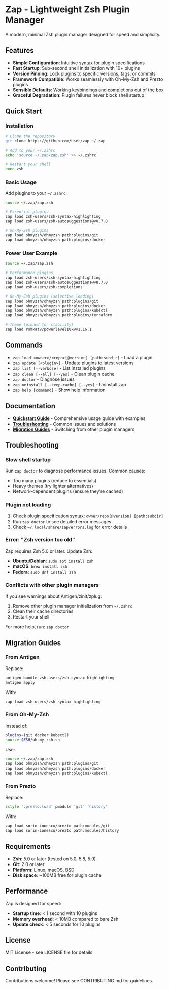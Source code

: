 # Zap - Lightweight Zsh Plugin Manager

A modern, minimal Zsh plugin manager designed for speed and simplicity.

## Features

- **Simple Configuration**: Intuitive syntax for plugin specifications
- **Fast Startup**: Sub-second shell initialization with 10+ plugins
- **Version Pinning**: Lock plugins to specific versions, tags, or commits
- **Framework Compatible**: Works seamlessly with Oh-My-Zsh and Prezto plugins
- **Sensible Defaults**: Working keybindings and completions out of the box
- **Graceful Degradation**: Plugin failures never block shell startup

## Quick Start

### Installation

```bash
# Clone the repository
git clone https://github.com/user/zap ~/.zap

# Add to your ~/.zshrc
echo 'source ~/.zap/zap.zsh' >> ~/.zshrc

# Restart your shell
exec zsh
```

### Basic Usage

Add plugins to your `~/.zshrc`:

```zsh
source ~/.zap/zap.zsh

# Essential plugins
zap load zsh-users/zsh-syntax-highlighting
zap load zsh-users/zsh-autosuggestions@v0.7.0

# Oh-My-Zsh plugins
zap load ohmyzsh/ohmyzsh path:plugins/git
zap load ohmyzsh/ohmyzsh path:plugins/docker
```

### Power User Example

```zsh
source ~/.zap/zap.zsh

# Performance plugins
zap load zsh-users/zsh-syntax-highlighting
zap load zsh-users/zsh-autosuggestions@v0.7.0
zap load zsh-users/zsh-completions

# Oh-My-Zsh plugins (selective loading)
zap load ohmyzsh/ohmyzsh path:plugins/git
zap load ohmyzsh/ohmyzsh path:plugins/docker
zap load ohmyzsh/ohmyzsh path:plugins/kubectl
zap load ohmyzsh/ohmyzsh path:plugins/terraform

# Theme (pinned for stability)
zap load romkatv/powerlevel10k@v1.16.1
```

## Commands

- `zap load <owner>/<repo>[@version] [path:subdir]` - Load a plugin
- `zap update [<plugin>]` - Update plugins to latest versions
- `zap list [--verbose]` - List installed plugins
- `zap clean [--all] [--yes]` - Clean plugin cache
- `zap doctor` - Diagnose issues
- `zap uninstall [--keep-cache] [--yes]` - Uninstall zap
- `zap help [command]` - Show help information

## Documentation

- **[Quickstart Guide](specs/001-zsh-plugin-manager/quickstart.md)** - Comprehensive usage guide with examples
- **[Troubleshooting](#troubleshooting)** - Common issues and solutions
- **[Migration Guides](#migration-guides)** - Switching from other plugin managers

## Troubleshooting

### Slow shell startup

Run `zap doctor` to diagnose performance issues. Common causes:
- Too many plugins (reduce to essentials)
- Heavy themes (try lighter alternatives)
- Network-dependent plugins (ensure they're cached)

### Plugin not loading

1. Check plugin specification syntax: `owner/repo[@version] [path:subdir]`
2. Run `zap doctor` to see detailed error messages
3. Check `~/.local/share/zap/errors.log` for error details

### Error: "Zsh version too old"

Zap requires Zsh 5.0 or later. Update Zsh:
- **Ubuntu/Debian**: `sudo apt install zsh`
- **macOS**: `brew install zsh`
- **Fedora**: `sudo dnf install zsh`

### Conflicts with other plugin managers

If you see warnings about Antigen/zinit/zplug:
1. Remove other plugin manager initialization from `~/.zshrc`
2. Clean their cache directories
3. Restart your shell

For more help, run: `zap doctor`

## Migration Guides

### From Antigen

Replace:
```zsh
antigen bundle zsh-users/zsh-syntax-highlighting
antigen apply
```

With:
```zsh
zap load zsh-users/zsh-syntax-highlighting
```

### From Oh-My-Zsh

Instead of:
```zsh
plugins=(git docker kubectl)
source $ZSH/oh-my-zsh.sh
```

Use:
```zsh
source ~/.zap/zap.zsh
zap load ohmyzsh/ohmyzsh path:plugins/git
zap load ohmyzsh/ohmyzsh path:plugins/docker
zap load ohmyzsh/ohmyzsh path:plugins/kubectl
```

### From Prezto

Replace:
```zsh
zstyle ':prezto:load' pmodule 'git' 'history'
```

With:
```zsh
zap load sorin-ionescu/prezto path:modules/git
zap load sorin-ionescu/prezto path:modules/history
```

## Requirements

- **Zsh**: 5.0 or later (tested on 5.0, 5.8, 5.9)
- **Git**: 2.0 or later
- **Platform**: Linux, macOS, BSD
- **Disk space**: ~100MB free for plugin cache

## Performance

Zap is designed for speed:
- **Startup time**: < 1 second with 10 plugins
- **Memory overhead**: < 10MB compared to bare Zsh
- **Update check**: < 5 seconds for 10 plugins

## License

MIT License - see LICENSE file for details

## Contributing

Contributions welcome! Please see CONTRIBUTING.md for guidelines.
